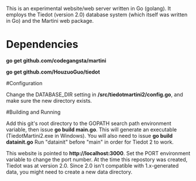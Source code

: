This is an experimental website/web server written in Go (golang). It employs the Tiedot (version 2.0) database system (which itself was written in Go) and the Martini web package.

# Dependencies

<b>go get github.com/codegangsta/martini</b>

<b>go get github.com/HouzuoGuo/tiedot</b>

#Configuration

Change the DATABASE_DIR setting in <b>/src/tiedotmartini2/config.go</b>, and make sure the new directory exists.

#Building and Running

Add this git's root directory to the GOPATH search path environment variable, then issue <b>go build main.go</b>. This will generate an executable (TiedotMartini2.exe in Windows). You will also need to issue <b>go build datainit.go</b> Run "datainit" before "main" in order for Tiedot 2 to work.

This website is pointed to <b>http://localhost:3000</b>. Set the PORT environment variable to change the port number. 
At the time this repostory was created, Tiedot was at version 2.0. Since 2.0 isn't compatible with 1.x-generated data, you might need to create a new data directory.      